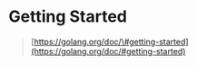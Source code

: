 # Getting Started

> [https://golang.org/doc/\#getting-started](https://golang.org/doc/#getting-started)

